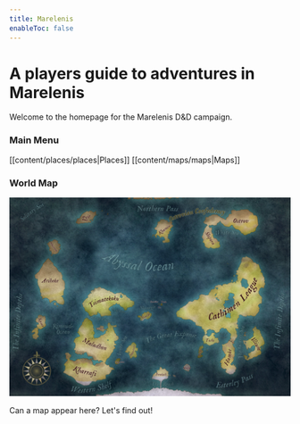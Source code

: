 ```yaml
---
title: Marelenis
enableToc: false
---
```


# A players guide to adventures in Marelenis

Welcome to the homepage for the Marelenis D&D campaign.

### Main Menu
[[content/places/places|Places]]
[[content/maps/maps|Maps]]


### World Map
![worldmaplargecoloured.jpg](worldmaplargecoloured.jpg)

Can a map appear here?  Let's find out!